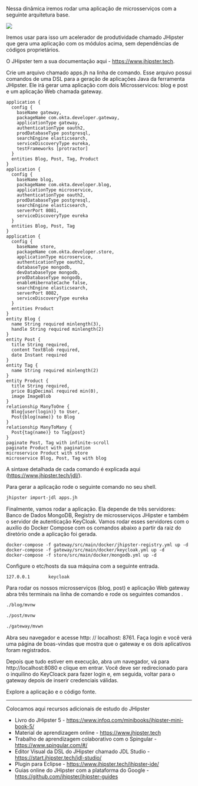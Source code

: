 Nessa dinâmica iremos rodar uma aplicação de microsserviços com a seguinte arquitetura base.

<img src="https://www.jhipster.tech/images/microservices_architecture_2.png"/>

Iremos usar para isso um acelerador de produtividade chamado JHipster que gera uma aplicação com os módulos acima, sem dependências de códigos proprietários. 

O JHipster tem a sua documentação aqui - https://www.jhipster.tech.

Crie um arquivo chamado apps.jh na linha de comando. Esse arquivo possui comandos de uma DSL para a geração de aplicações Java da ferramenta JHipster. Ele irá gerar uma aplicação com dois Microsservicos: blog e post e um aplicação Web chamada gateway.

```jade
application {
  config {
    baseName gateway,
    packageName com.okta.developer.gateway,
    applicationType gateway,
    authenticationType oauth2,
    prodDatabaseType postgresql,
    searchEngine elasticsearch,
    serviceDiscoveryType eureka,
    testFrameworks [protractor]
  }
  entities Blog, Post, Tag, Product
}
application {
  config {
    baseName blog,
    packageName com.okta.developer.blog,
    applicationType microservice,
    authenticationType oauth2,
    prodDatabaseType postgresql,
    searchEngine elasticsearch,
    serverPort 8081,
    serviceDiscoveryType eureka
  }
  entities Blog, Post, Tag
}
application {
  config {
    baseName store,
    packageName com.okta.developer.store,
    applicationType microservice,
    authenticationType oauth2,
    databaseType mongodb,
    devDatabaseType mongodb,
    prodDatabaseType mongodb,
    enableHibernateCache false,
    searchEngine elasticsearch,
    serverPort 8082,
    serviceDiscoveryType eureka
  }
  entities Product
}
entity Blog {
  name String required minlength(3),
  handle String required minlength(2)
}
entity Post {
  title String required,
  content TextBlob required,
  date Instant required
}
entity Tag {
  name String required minlength(2)
}
entity Product {
  title String required,
  price BigDecimal required min(0),
  image ImageBlob
}
relationship ManyToOne {
  Blog{user(login)} to User,
  Post{blog(name)} to Blog
}
relationship ManyToMany {
  Post{tag(name)} to Tag{post}
}
paginate Post, Tag with infinite-scroll
paginate Product with pagination
microservice Product with store
microservice Blog, Post, Tag with blog
```

A sintaxe detalhada de cada comando é explicada aqui (https://www.jhipster.tech/jdl/).

Para gerar a aplicação rode o seguinte comando no seu shell.

```sh
jhipster import-jdl apps.jh
```

Finalmente, vamos rodar a aplicação. Ela depende de três servidores: Banco de Dados MongoDB, Registry de microsserviços JHipster e também o servidor de autenticação KeyCloak. Vamos rodar esses servidores com o auxílio do Docker Compose com os comandos abaixo a partir da raiz do diretório onde a aplicação foi gerada.

```
docker-compose -f gateway/src/main/docker/jhipster-registry.yml up -d
docker-compose -f gateway/src/main/docker/keycloak.yml up -d
docker-compose -f store/src/main/docker/mongodb.yml up -d
```

Configure o etc/hosts da sua máquina com a seguinte entrada.

```
127.0.0.1       keycloak
```

Para rodar os nossos microsserviços (blog, post) e aplicação Web gateway abra três terminais na linha de comando e rode os seguintes comandos .

```sh
./blog/mvnw
```

```sh
./post/mvnw
```

```sh
./gateway/mvwn
```

Abra seu navegador e acesse http: // localhost: 8761. Faça login e você verá uma página de boas-vindas que mostra que o gateway e os dois aplicativos foram registrados.

Depois que tudo estiver em execução, abra um navegador, vá para http://localhost:8080 e clique em entrar. Você deve ser redirecionado para o inquilino do KeyCloack para fazer login e, em seguida, voltar para o gateway depois de inserir credenciais válidas. 

Explore a aplicação e o código fonte.

---

Colocamos aqui recursos adicionais de estudo do JHipster

* Livro do JHipster 5 - https://www.infoq.com/minibooks/jhipster-mini-book-5/
* Material de aprendizagem online - https://www.jhipster.tech
* Trabalho de aprendizagem colaborativo com o Spingular - https://www.spingular.com/#/
* Editor Visual da DSL do JHipster chamado JDL Studio - https://start.jhipster.tech/jdl-studio/
* Plugin para Eclipse - https://www.jhipster.tech/jhipster-ide/
* Guias online do JHipster com a plataforma do Google - https://github.com/jhipster/jhipster-guides




